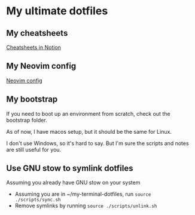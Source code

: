 # My ultimate dotfiles

## My cheatsheets

[Cheatsheets in Notion](https://tudope.notion.site/Cheatsheets-5315b36f45cd41ab899d8f4538bb0e1f?pvs=4)

## My Neovim config

[Neovim config](./sync/nvim/README.md)

## My bootstrap

If you need to boot up an environment from scratch, check out the bootstrap folder.

As of now, I have macos setup, but it should be the same for Linux.

I don't use Windows, so it's hard to say. But I'm sure the scripts and notes are still useful for you.

## Use GNU stow to symlink dotfiles

Assuming you already have GNU stow on your system

- Assuming you are in ~/my-terminal-dotfiles, run `source ./scripts/sync.sh`
- Remove symlinks by running `source ./scripts/unlink.sh`
